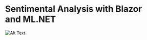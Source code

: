 # Sentimental Analysis with Blazor and ML.NET

![Alt Text](https://media.giphy.com/media/hQj7ZDqxdtH6rzCzB0/giphy.gif)
